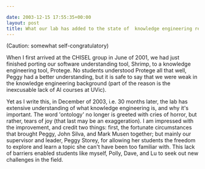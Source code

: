 ```yaml
---

date: 2003-12-15 17:55:35+00:00
layout: post
title: What our lab has added to the state of  knowledge engineering research
---
```


(Caution: somewhat self-congratulatory)   


When I first arrived at the CHISEL group in June of 2001, we had just finished porting our software understanding tool, Shrimp, to a knowledge engineering tool, Protege.  No students understood Protege all that well, Peggy had a better understanding, but it is safe to say that we were weak in the knowledge engineering background (part of the reason is the inexcusable lack of AI courses at UVic). 

Yet as I write this, in December of 2003, i.e. 30 months later, the lab has extensive understanding of what knowledge engineering is, and why it's important.  The word 'ontology' no longer is greeted with cries of horror, but rather, tears of joy (that last may be an exaggeration).  I am impressed with the improvement, and credit two things: first, the fortunate circumstances that brought Peggy, John Silva, and Mark Musen together; but mainly our supervisor and leader, Peggy Storey, for allowing her students the freedom to explore and learn a topic she can't have been too familiar with.  This lack of barriers enabled students like myself, Polly, Dave, and Lu to seek out new challenges in the field.
